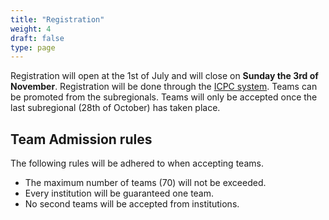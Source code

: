 ```yaml
---
title: "Registration"
weight: 4
draft: false
type: page
---
```


Registration will open at the 1st of July and will close on **Sunday the 3rd of November**. Registration will be done through
the [ICPC system](https://icpc.global/regionals/finder/Northwestern-Europe-2025).
Teams can be promoted from the subregionals.
Teams will only be accepted once the last subregional (28th of October) has taken place.

## Team Admission rules

The following rules will be adhered to when accepting teams.

* The maximum number of teams (70) will not be exceeded.
* Every institution will be guaranteed one team.
* No second teams will be accepted from institutions.
